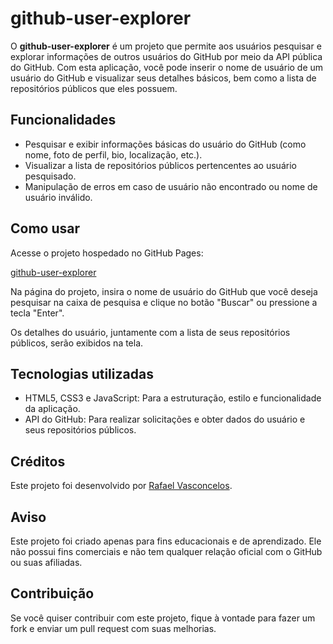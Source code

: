 # github-user-explorer

O **github-user-explorer** é um projeto que permite aos usuários pesquisar e explorar informações de outros usuários do GitHub por meio da API pública do GitHub. Com esta aplicação, você pode inserir o nome de usuário de um usuário do GitHub e visualizar seus detalhes básicos, bem como a lista de repositórios públicos que eles possuem.

## Funcionalidades

- Pesquisar e exibir informações básicas do usuário do GitHub (como nome, foto de perfil, bio, localização, etc.).
- Visualizar a lista de repositórios públicos pertencentes ao usuário pesquisado.
- Manipulação de erros em caso de usuário não encontrado ou nome de usuário inválido.

## Como usar

Acesse o projeto hospedado no GitHub Pages:

[github-user-explorer](https://rafael-vas.github.io/github-user-explorer/)

Na página do projeto, insira o nome de usuário do GitHub que você deseja pesquisar na caixa de pesquisa e clique no botão "Buscar" ou pressione a tecla "Enter".

Os detalhes do usuário, juntamente com a lista de seus repositórios públicos, serão exibidos na tela.

## Tecnologias utilizadas

- HTML5, CSS3 e JavaScript: Para a estruturação, estilo e funcionalidade da aplicação.
- API do GitHub: Para realizar solicitações e obter dados do usuário e seus repositórios públicos.

## Créditos

Este projeto foi desenvolvido por [Rafael Vasconcelos](https://github.com/rafael-vas).

## Aviso

Este projeto foi criado apenas para fins educacionais e de aprendizado. Ele não possui fins comerciais e não tem qualquer relação oficial com o GitHub ou suas afiliadas.

## Contribuição

Se você quiser contribuir com este projeto, fique à vontade para fazer um fork e enviar um pull request com suas melhorias.